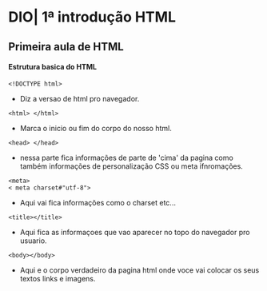 # DIO| 1ª introdução HTML

## Primeira aula de HTML

#### Estrutura basica do HTML 
```
<!DOCTYPE html>
```
- Diz a versao de html pro navegador.
```
<html> </html>
```
- Marca o inicio ou fim do corpo do nosso html.
```
<head> </head>
```
- nessa parte fica informações de parte de 'cima' da pagina como também informações de personalização CSS ou meta ifnromações.
```
<meta>
< meta charset#"utf-8"> 
```
- Aqui vai fica informações como o charset etc...
```
<title></title>
```
- Aqui fica as informaçoes que vao aparecer no topo do navegador pro usuario.
```
<body></body>
```
- Aqui e o corpo verdadeiro da pagina html onde voce vai colocar os seus textos links e imagens.


